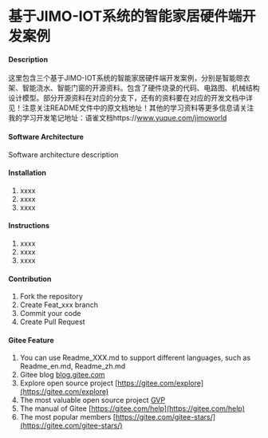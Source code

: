 # 基于JIMO-IOT系统的智能家居硬件端开发案例

#### Description
这里包含三个基于JIMO-IOT系统的智能家居硬件端开发案例，分别是智能晾衣架、智能浇水、智能门窗的开源资料。包含了硬件烧录的代码、电路图、机械结构设计模型。部分开源资料在对应的分支下，还有的资料要在对应的开发文档中详见！注意关注README文件中的原文档地址！其他的学习资料等更多信息请关注我的学习开发笔记地址：语雀文档https://www.yuque.com/jimoworld

#### Software Architecture
Software architecture description

#### Installation

1.  xxxx
2.  xxxx
3.  xxxx

#### Instructions

1.  xxxx
2.  xxxx
3.  xxxx

#### Contribution

1.  Fork the repository
2.  Create Feat_xxx branch
3.  Commit your code
4.  Create Pull Request


#### Gitee Feature

1.  You can use Readme\_XXX.md to support different languages, such as Readme\_en.md, Readme\_zh.md
2.  Gitee blog [blog.gitee.com](https://blog.gitee.com)
3.  Explore open source project [https://gitee.com/explore](https://gitee.com/explore)
4.  The most valuable open source project [GVP](https://gitee.com/gvp)
5.  The manual of Gitee [https://gitee.com/help](https://gitee.com/help)
6.  The most popular members  [https://gitee.com/gitee-stars/](https://gitee.com/gitee-stars/)
